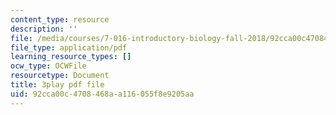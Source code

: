 ```yaml
---
content_type: resource
description: ''
file: /media/courses/7-016-introductory-biology-fall-2018/92cca00c4708468aa116055f8e9205aa_6rOvXGoXoJc.pdf
file_type: application/pdf
learning_resource_types: []
ocw_type: OCWFile
resourcetype: Document
title: 3play pdf file
uid: 92cca00c-4708-468a-a116-055f8e9205aa
---
```

